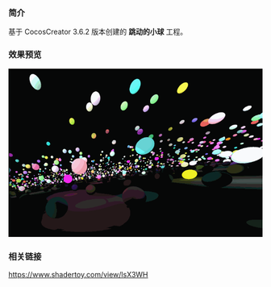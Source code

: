 ### 简介
基于 CocosCreator 3.6.2 版本创建的 **跳动的小球** 工程。

### 效果预览
![image](../../../gif/202212/2022120701.gif)

### 相关链接
https://www.shadertoy.com/view/lsX3WH    